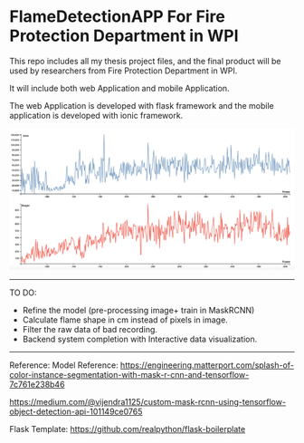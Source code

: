 # FlameDetectionAPP For Fire Protection Department in WPI


This repo includes all my thesis project files, and the final product will be used by researchers from Fire Protection Department in WPI.

It will include both web Application and mobile Application.

The web Application is developed with flask framework and the mobile application is developed with ionic framework.

![GitHub Logo](/img/video1.png)


--------------------------------------------------
TO DO:
- Refine the model (pre-processing image+ train in MaskRCNN)
- Calculate flame shape in cm instead of pixels in image. 
- Filter the raw data of bad recording.
- Backend system completion with Interactive data visualization.

--------------------------------------------------
Reference:
Model Reference: https://engineering.matterport.com/splash-of-color-instance-segmentation-with-mask-r-cnn-and-tensorflow-7c761e238b46

https://medium.com/@vijendra1125/custom-mask-rcnn-using-tensorflow-object-detection-api-101149ce0765

Flask Template:  https://github.com/realpython/flask-boilerplate


